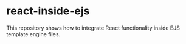 # react-inside-ejs
This repository shows how to integrate React functionality inside EJS template engine files.
